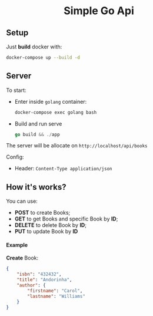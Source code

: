 <h1 align="center">Simple Go Api</h1>

## Setup

Just **build** docker with:
```bash
docker-compose up --build -d
```

## Server

To start:
* Enter inside `golang` container:
	```bash
	docker-compose exec golang bash
	```
* Build and run serve
	```go
	go build && ./app
	```

The server will be allocate on `http://localhost/api/books`

Config:
* Header: `Content-Type application/json`

## How it's works?

You can use:
- **POST** to create Books;
- **GET** to get Books and specific Book by **ID**;
- **DELETE** to delete Book by **ID**;
- **PUT** to update Book by **ID**

#### Example

**Create** Book:
```json
{
	"isbn": "432432",
	"title": "Andorinha",
	"author": {
		"firstname": "Carol",
		"lastname": "Williams"
	}
}
```